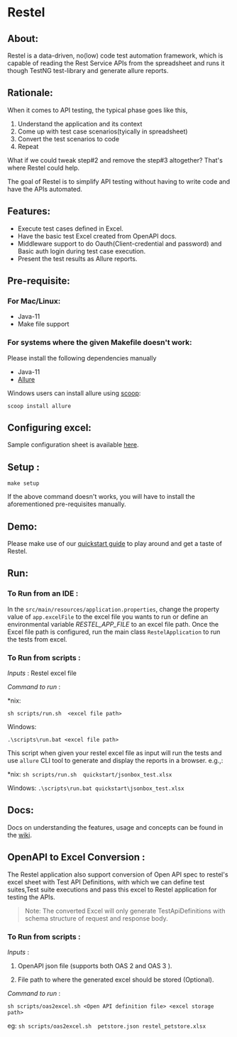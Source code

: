 # Restel

## About:

Restel is a data-driven, no(low) code test automation framework, which is capable of reading the Rest Service APIs from the spreadsheet and runs it though TestNG test-library and generate allure reports.

## Rationale:

When it comes to API testing, the typical phase goes like this,

1. Understand the application and its context
2. Come up with test case scenarios(tyically in spreadsheet)
3. Convert the test scenarios to code
4. Repeat

What if we could tweak step#2 and remove the step#3 altogether? That's where Restel could help.

The goal of Restel is to simplify API testing without having to write code and have the APIs automated.

## Features:

- Execute test cases defined in Excel.
- Have the basic test Excel created from OpenAPI docs.
- Middleware support to do Oauth(Client-credential and password) and Basic auth login during test case execution.
- Present the test results as Allure reports.

## Pre-requisite:

### For Mac/Linux:

- Java-11
- Make file support

### For systems where the given Makefile doesn't work:

Please install the following dependencies manually

- Java-11
- [Allure](https://docs.qameta.io/allure/#_installing_a_commandline)

Windows users can install allure using [scoop](https://scoop.sh/):
```
scoop install allure
```

## Configuring excel:

Sample configuration sheet is available [here](quickstart/jsonbox_test.xlsx).

## Setup :

```
make setup
```

If the above command doesn't works, you will have to install the aforementioned pre-requisites manually.


## Demo:

Please make use of our [quickstart guide](./quickstart) to play around and get a taste of Restel.

## Run:

### To Run from an IDE :

In the `src/main/resources/application.properties`, change the property value of `app.excelFile` to the excel file you wants to run or define an environmental variable *RESTEL_APP_FILE* to an excel file path.
Once the Excel file path is configured, run the main class `RestelApplication` to run the tests from excel.

### To Run from scripts :

*Inputs* : Restel excel file

*Command to run* :

*nix:

`sh scripts/run.sh  <excel file path>`

Windows:

`.\scripts\run.bat <excel file path>`

This script when given your restel excel file as input will run the tests and use `allure` CLI tool to generate and display the reports in a browser. e.g.,:

*nix: `sh scripts/run.sh  quickstart/jsonbox_test.xlsx`

Windows: `.\scripts\run.bat quickstart\jsonbox_test.xlsx`


## Docs:

Docs on understanding the features, usage and concepts can be found in the [wiki](https://github.com/techconative/Restel/wiki).

## OpenAPI to Excel Conversion :

The Restel application also support conversion of Open API spec to restel's excel sheet with Test API Definitions,
with which we can define test suites,Test suite executions and pass this excel to Restel application for testing the APIs.

> Note: The converted Excel will only generate TestApiDefinitions with schema structure of request and response body.

### To Run from scripts :

*Inputs* :

1. OpenAPI json file (supports both OAS 2 and OAS 3 ).

2. File path to where the generated excel should be stored (Optional).

*Command to run* :

`sh scripts/oas2excel.sh <Open API definition file> <excel storage path>`

eg:  `sh scripts/oas2excel.sh  petstore.json restel_petstore.xlsx`
